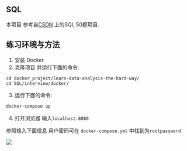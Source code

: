 ## SQL
本项目 参考自[CSDN](https://blog.csdn.net/fashion2014/article/details/78826299)  上的SQL 50题项目.



## 练习环境与方法

1. 安装 Docker 
2. 克隆项目 并运行下面的命令:
```banh
cd docker_project/learn-data-analysis-the-hard-way/
cd SQL/interview/docker/
```
3. 运行下面的命令:
```bash
docker-compose up
```

4. 打开浏览器 输入`localhost:8080`

参照输入下面信息 用户密码可在 `docker-compose.yml` 中找到为`rootpassword`

![](https://imgkr.cn-bj.ufileos.com/3129b185-2bda-4d36-b966-919d9e1a611a.png)

